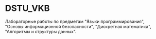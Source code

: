 # DSTU_VKB
Лабораторные работы по предметам "Языки программирования", "Основы информационной безопасности", "Дискретная математика", "Алгоритмы и структуры данных". 
